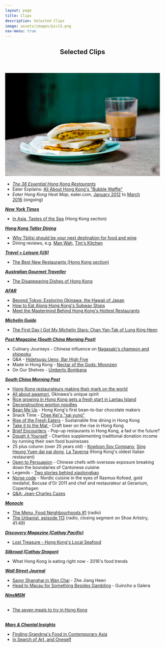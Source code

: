 ```yaml
---
layout: page
title: Clips
description: Selected Clips
image: assets/images/pic13.png
nav-menu: true
---
```


<!-- Main -->
<div id="main">

<!-- One -->
<section id="one">
	<div class="inner">
		<header class="major">
			<h2>Selected Clips</h2>
			</header>
		<p><span class="image fit"><img src="assets/images/pic13.png" alt="" /></span>
		<ul>
<li><i><a href="http://www.eater.com/maps/best-hong-kong-restaurants" target="_blank">The 38 Essential Hong Kong Restaurants</a></i></li>
<li>Eater Explains:&nbsp;<a href="https://www.eater.com/2017/7/7/15928320/hong-kong-bubble-waffle-egglet-gai-daan-zai-ice-cream" target="_blank">All About Hong Kong's "Bubble Waffle"</a></li>
<li><i>Eater Hong Kong Heat Map</i>, eater.com,&nbsp;<a href="http://eater.com/archives/2012/01/09/the-eater-hong-kong-heat-map-where-to-eat-right-now.php" target="_blank">January 2012</a>&nbsp;to&nbsp;<a href="http://www.eater.com/maps/best-new-restaurants-hong-kong" target="_blank">March 2016</a>&nbsp;(ongoing)</li>
</ul>
<u><b><i>New York Times</i></b></u><br />
<ul>
<li><a href="http://www.nytimes.com/interactive/2015/02/18/travel/In-Asia-Tastes-of-the-Sea.html?ref=travel" target="_blank">In Asia, Tastes of the Sea</a>&nbsp;(Hong Kong section)</li>
</ul>
<b><i><u>Hong Kong Tatler Dining</u></i></b><br />
<div>
<ul>
<li><a href="http://hk.dining.asiatatler.com/features/why-tbilisi-should-be-your-next-destination-for-food-and-wine#slide-1" target="_blank">Why Tbilisi should be your next destination for food and wine</a></li>
<li>Dining reviews, e.g.&nbsp;<a href="http://hk.dining.asiatatler.com/restaurants/yee-tung-he42" target="_blank">Man Wah</a>,&nbsp;<a href="http://hk.dining.asiatatler.com/restaurants/tim-s-kitchen-elements" target="_blank">Tim's Kitchen</a></li>
</ul>
<b><i><u>Travel + Leisure (US)</u></i></b><br />
<ul>
<li><a href="http://www.travelandleisure.com/slideshows/tls-best-new-restaurants-2015-edition/7" target="_blank">The Best New Restaurants (Hong Kong section)</a></li>
</ul>
<b><i><u>Australian Gourmet Traveller</u></i></b><br />
<ul>
<li><a href="http://www.gourmettraveller.com.au/the-disappearing-dishes-of-hong-kong.htm" target="_blank">The Disappearing Dishes of Hong Kong</a></li>
</ul>
</div>
<b><i><u>AFAR</u></i></b><br />
<ul>
<li><a href="https://www.afar.com/magazine/beyond-tokyo-exploring-okinawa-the-hawaii-of-japan" target="_blank">Beyond Tokyo: Exploring Okinawa, the Hawaii of Japan</a></li>
<li><a href="http://www.afar.com/travel-tips/how-to-eat-along-hong-kongs-subway-stops" target="_blank">How to Eat Along Hong Kong's Subway Stops</a></li>
<li><a href="http://www.afar.com/magazine/meet-the-mastermind-behind-hong-kongs-hottest-restaurants" target="_blank">Meet the Mastermind Behind Hong Kong's Hottest Restaurants</a></li>
</ul>
<u><b><i>Michelin Guide</i></b></u><br />
<ul>
<li><a href="https://guide.michelin.sg/the-first-day-i-got-my-michelin-stars-chan-yan-tak-of-lung-king-heen" target="_blank">The First Day I Got My Michelin Stars: Chan Yan-Tak of Lung King Heen</a></li>
</ul>
<u><b><i>Post Magazine (South China Morning Post)</i></b></u><br />
<ul>
<li>Culinary Journeys - Chinese influence on <a href="http://www.scmp.com/magazines/post-magazine/food-drink/article/2005548/why-some-nagasakis-iconic-dishes-have-chinese" target="_blank">Nagasaki's champon and shippoku</a></li>
<li>Q&amp;A - <a href="http://www.scmp.com/magazines/post-magazine/food-drink/article/2019321/why-legendary-tokyo-bars-mixologist-owner-doesnt" target="_blank">Hidetsugu Ueno, Bar High Five</a></li>
<li>Made in Hong Kong - <a href="http://www.scmp.com/magazines/post-magazine/food-drink/article/1989745/husband-and-wife-behind-hong-kong-craft-beer" target="_blank">Nectar of the Gods: Moonzen</a></li>
<li>On Our Shelves - <a href="http://www.scmp.com/magazines/post-magazine/food-drink/article/2088930/we-take-peek-inside-top-hong-kong-italian-chef" target="_blank">Umberto Bombana</a></li>
</ul>
<u><b><i>South China Morning Post</i></b></u><br />
<ul>
<li><a href="http://www.scmp.com/lifestyle/food-drink/article/2005518/hong-kong-chefs-and-food-impresarios-making-their-mark-globally" target="_blank">Hong Kong restaurateurs making their mark on the world</a></li>
<li><a href="http://www.scmp.com/lifestyle/food-drink/article/1982642/hong-kong-drinkers-get-ready-awamori-invasion-okinawa" target="_blank">All about awamori</a>, Okinawa's unique spirit</li>
<li><a href="http://www.scmp.com/lifestyle/food-drink/article/1967913/rice-growing-hong-kong-gets-fresh-start-lantau-island" target="_blank">Rice growing in Hong Kong gets a fresh start in Lantau Island</a></li>
<li><a href="http://multimedia.scmp.com/wonton-noodles/" target="_blank">Deconstructing wonton noodles</a>&nbsp;</li>
<li><a href="http://www.scmp.com/lifestyle/food-drink/article/1863217/two-sisters-open-hong-kongs-first-bean-bar-chocolate-factory" target="_blank">Bean Me Up</a>&nbsp;- Hong Kong's first bean-to-bar chocolate makers</li>
<li>Snack Time -&nbsp;<a href="http://www.scmp.com/magazines/48-hours/article/1809090/get-miniature-bowl-wonton-noodles-chee-kei" target="_blank">Chee Kei's "sai yung"</a></li>
<li><a href="http://www.scmp.com/magazines/48hrs/article/1483697/hong-kong-restaurants-turning-toward-sustainable-organic-fare" target="_blank">Rise of the Fresh Eaters</a>&nbsp;- Sustainable fine dining in Hong Kong</li>
<li><a href="http://www.scmp.com/magazines/48hrs/article/1334610/take-it-mat" target="_blank">Take it to the Mat&nbsp;</a>- Craft beer on the rise in Hong Kong</li>
<li><a href="http://www.scmp.com/magazines/48hrs/article/1250599/pop-restaurants-brief-history" target="_blank">Brief Encounters</a>&nbsp;- Pop-up restaurants in Hong Kong, a fad or the future?</li>
<li><a href="http://www.scmp.com/magazines/48hrs/article/1226664/dough-it-yourself" target="_blank">Dough it Yourself</a>&nbsp;- Charities supplementing traditional donation income by running their own food businesses</li>
<li>25 plus column (over 25 years old) -&nbsp;<a href="http://www.scmp.com/magazines/48hrs/article/1213189/sauce-code" target="_blank">Kowloon Soy Company</a>,&nbsp;<a href="http://www.scmp.com/magazines/48hrs/article/1223888/dai-pai-dongs-history-rich-its-tomato-broth" target="_blank">Sing Heung Yuen dai pai dong</a>, <a href="http://www.scmp.com/magazines/48hrs/article/1324507/la-taverna-hong-kongs-oldest-italian-restaurant-has-kept-its-rustic" target="_blank">La Taverna</a> (Hong Kong's oldest Italian restaurant)</li>
<li><a href="http://www.scmp.com/lifestyle/food-wine/article/1103718/feast-meets-west-hong-kong">Open to Persuasion</a>&nbsp;- Chinese chefs with overseas exposure breaking down the boundaries of Cantonese cuisine</li>
<li>Legends - <a href="http://www.scmp.com/lifestyle/food-wine/article/1129426/legends-two-stories-behind-xiaolongbao#comments" target="_blank">Two stories behind xiaolongbao</a></li>
<li><a href="https://docs.google.com/open?id=0B56_9hXpqnobUDVsdGlTa0M5YXM" target="_blank">Norse code</a>&nbsp;- Nordic cuisine in the eyes of Rasmus Kofoed, gold medalist, Bocuse d'Or 2011 and chef and restaurateur at Geranium, Copenhagen&nbsp;</li>
<li><a href="http://www.scmp.com/article/996536/jean-charles-cazes" style="background-color: white;" target="_blank">Q&amp;A: Jean-Charles Cazes</a></li>
</ul>
<b style="text-decoration: underline;"><i>Monocle</i></b><br />
<ul>
<li><a href="https://monocle.com/radio/shows/the-menu/food-neighbourhoods-1/" target="_blank">The Menu, Food Neighbourhoods #1</a>&nbsp;(radio)</li>
<li><a href="http://monocle.com/radio/shows/the-urbanist/113/" target="_blank">The Urbanist, episode 113</a> (radio, closing segment on Shoe Artistry, 41:49)</li>
</ul>
<b><u><i>Discovery Magazine (Cathay Pacific)</i></u></b><br />
<ul>
<li><a href="http://discovery.cathaypacific.com/hong-kongish-lost-treasures/" target="_blank">Lost Treasure - Hong Kong's Local Seafood</a></li>
</ul>
<b><i><u>Silkroad (Cathay Dragon)</u></i></b><br />
<ul>
<li>What Hong Kong is eating right now - 2016's food trends</li>
</ul>
<b><i><u>Wall Street Journal</u>&nbsp;</i></b><br />
<div>
<ul>
<li><a href="http://blogs.wsj.com/scene/2012/07/05/savoring-shanghai-in-wan-chai/" style="background-color: white;" target="_blank">Savor Shanghai in Wan Chai</a>&nbsp;- Zhe Jiang Heen</li>
<li><a href="http://blogs.wsj.com/scene/2012/06/13/head-to-macau-for-something-besides-gambling/" style="background-color: white;" target="_blank">Head to Macau for Something Besides Gambling</a>&nbsp;- Guincho a Galera</li>
</ul>
</div>
<u><b><i>NineMSN</i></b></u><br />
<br />
<ul>
<li><a href="http://elsewhere.nine.com.au/2016/04/01/14/31/hong-kong-seven-meals" target="_blank">The seven meals to try in Hong Kong</a></li>
</ul>
<br />
<u><b><i>Marc &amp; Chantal Insights</i></b></u><br />
<ul>
<li><a href="http://www.marc-chantal.com/insights-post/finding-grandmas-food-in-contemporary-asia" target="_blank">Finding Grandma's Food in Contemporary Asia</a></li>
<li><a href="http://www.marc-chantal.com/insights-post/in-search-of-art" target="_blank">In Search of Art, and Oneself</a></li>
</ul>
<ul>
</ul>
		</p>
	</div>
</section>


</div>
